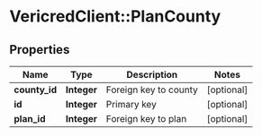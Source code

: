 # VericredClient::PlanCounty

## Properties
Name | Type | Description | Notes
------------ | ------------- | ------------- | -------------
**county_id** | **Integer** | Foreign key to county | [optional] 
**id** | **Integer** | Primary key | [optional] 
**plan_id** | **Integer** | Foreign key to plan | [optional] 


